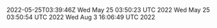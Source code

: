 2022-05-25T03:39:46Z
Wed May 25 03:50:23 UTC 2022
Wed May 25 03:50:54 UTC 2022
Wed Aug  3 16:06:49 UTC 2022

